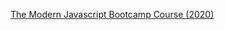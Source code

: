 [The Modern Javascript Bootcamp Course (2020)](https://www.udemy.com/course/javascript-beginners-complete-tutorial/learn/lecture/17025036#overview)
